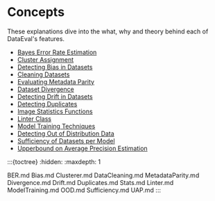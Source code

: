 Concepts
========

These explanations dive into the what, why and theory behind each of DataEval's features.

- [Bayes Error Rate Estimation](BER.md)
- [Cluster Assignment](Clusterer.md)
- [Detecting Bias in Datasets](Bias.md)
- [Cleaning Datasets](DataCleaning.md)
- [Evaluating Metadata Parity](MetadataParity.md)
- [Dataset Divergence](Divergence.md)
- [Detecting Drift in Datasets](Drift.md)
- [Detecting Duplicates](Duplicates.md)
- [Image Statistics Functions](Stats.md)
- [Linter Class](Linter.md)
- [Model Training Techniques](ModelTraining.md)
- [Detecting Out of Distribution Data](OOD.md)
- [Sufficiency of Datasets per Model](Sufficiency.md)
- [Upperbound on Average Precision Estimation](UAP.md)


:::{toctree}
:hidden:
:maxdepth: 1

BER.md
Bias.md
Clusterer.md
DataCleaning.md
MetadataParity.md
Divergence.md
Drift.md
Duplicates.md
Stats.md
Linter.md
ModelTraining.md
OOD.md
Sufficiency.md
UAP.md
:::